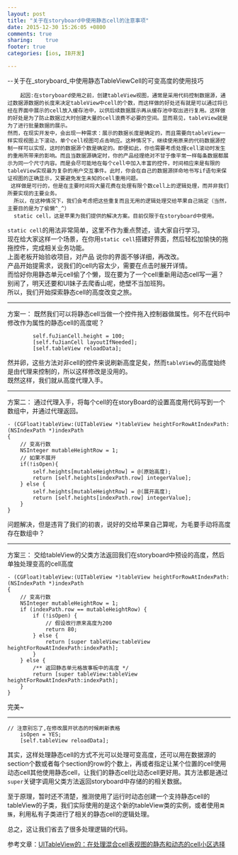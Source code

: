 ```yaml
---
layout: post
title: "关于在storyboard中使用静态cell的注意事项"
date: 2015-12-30 15:26:05 +0800
comments: true
sharing:	true
footer: true
categories: [ios, IB开发]

---
```


 --关于在_storyboard_中使用静态TableViewCell的可变高度的使用技巧

		起因:在storyboard使用之前，创建tableView视图，通常是采用代码控制数据源，通过数据源数据的长度来决定tableView中cell的个数，而这样做的好处还有就是可以通过将已经在界面中展示的cell放入缓存池中，以供后续数据展示再从缓存池中取出进行复用。这样做的好处是为了防止数据过大时创建大量的cell浪费不必要的空间。显而易见，tableView就是为了进行批量数据的展示。   
	然而，在现实开发中，会出现一种需求：展示的数据长度是确定的，而且需要向tableView一样实现视图上下滚动，单个cell视图可点击响应。这种情况下，继续使用原来的代码数据源控制一样可以实现，这时的数据源个数是确定的。即便如此，你也需要考虑处理cell滚动时发生的重用所带来的影响。而且当数据源确定时，你的产品经理绝对不甘于像平常一样每条数据都展示为同一个尺寸内容。而是会尽可能地在每个cell中加入丰富的控件，时间相应来是有限的tableView实现最为复杂的用户交互事件。此时，你会在自己的数据源拼命地书写if语句来保证视图的正确显示，又要避免发生未知的cell重用问题。  
	 这样做是可行的，但是在主要时间将大量花费在处理有限个数cell上的逻辑处理，而并非我们所要实现的主要业务。  
	  所以，在这种情况下，我们会考虑把这些重复而且无用的逻辑处理交给苹果自己搞定（当然，主要目的是为了偷懒^_^）  
	  static cell，这是苹果为我们提供的解决方案。目前仅限于在storyboard中使用。
  
 `static cell`的用法非常简单，这里不作为重点赘述，请大家自行学习。  
  现在给大家这样一个场景，在你用`static cell`搭建好界面，然后轻松加愉快的拖拖控件，完成相关业务功能。  
  上面老板开始验收项目，对产品  说你的界面不够详细，再改改。  
  产品开始提需求，说我们的cell内容太少，需要在点击时展开详情。  
  而恰好你用静态单元cell偷了个懒，现在要为了一个cell重新用动态cell写一遍？  
  别闹了，明天还要和UI妹子去爬香山呢，绝壁不当加班狗。  
  所以，我们开始探索静态cell的高度改变之旅。
  ***
  方案一：
  既然我们可以将静态cell当做一个控件拖入控制器做属性。何不在代码中修改作为属性的静态cell的高度呢？
```objc   
		self.fuJianCell.height = 100;		
    	[self.fuJianCell layoutIfNeeded];
		[self.tableView reloadData];
```
然并卵，这些方法对非cell的控件来说刷新高度足矣，然而`tableView`的高度始终是由代理来控制的，所以这样修改是没用的。  
既然这样，我们就从高度代理入手。  

***

方案二：
通过代理入手，将每个cell的在storyBoard的设置高度用代码写到一个数组中，并通过代理返回。
```objc
- (CGFloat)tableView:(UITableView *)tableView heightForRowAtIndexPath:(NSIndexPath *)indexPath
{
	// 变高行数
	NSInteger mutableHeightRow = 1;
	// 如果不展开
	if(!isOpen){
		self.heights[mutableHeightRow] = @(原始高度);
		return [self.heights[indexPath.row] integerValue];
	} else {
		self.heights[mutableHeightRow] = @(展开高度);
		return [self.heights[indexPath.row] integerValue];
	}
}
```
问题解决，但是违背了我们的初衷，说好的交给苹果自己算呢，为毛要手动将高度存在数组中？

***

方案三：
交给tableView的父类方法返回我们在storyboard中预设的高度，然后单独处理变高的cell高度
```objc
- (CGFloat)tableView:(UITableView *)tableView heightForRowAtIndexPath:(NSIndexPath *)indexPath
{
	// 变高行数
	NSInteger mutableHeightRow = 1;
    if (indexPath.row == mutableHeightRow) {
        if (!isOpen) {
        	// 假设改行原来高度为200
        	return 80;
        } else {
            return [super tableView:tableView heightForRowAtIndexPath:indexPath];
        }
    } else {
        /** 返回静态单元格故事板中的高度 */
        return [super tableView:tableView heightForRowAtIndexPath:indexPath];
    }
}
```
完美~
***

```objc
// 注意别忘了,在修改展开状态的时候刷新表格
	isOpen = YES;
	[self.tableView reloadData];
```

其实，这样处理静态cell的方式不光可以处理可变高度，还可以用在数据源的section个数或者每个section的row的个数上，再或者指定让某个位置的cell使用动态cell其他使用静态cell，让我们的静态cell比动态cell更好用。其方法都是通过`super`关键字调用父类方法返回storyboard中存储的的相关数据。

至于原理，暂时还不清楚，推测使用了运行时动态创建一个支持静态cell的tableView的子类，我们实际使用的是这个新的tableView类的实例，或者使用`类簇`，利用私有子类进行了相关的静态cell的逻辑处理。

总之，这让我们省去了很多处理逻辑的代码。

参考文章：[UITableView的：在处理混合cell表视图的静态和动态的cell小区选择](http://codego.net/513617/)
 
